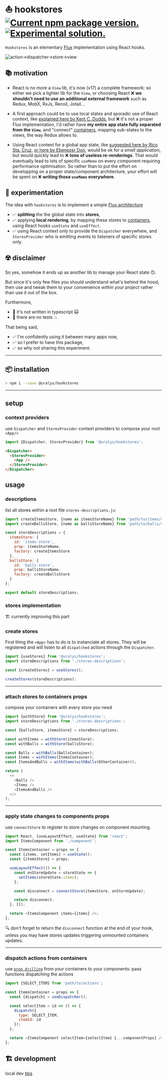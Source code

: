 # ⛵ hookstores <a href="https://www.npmjs.com/package/@uralys/hookstores"><img src="https://img.shields.io/npm/v/@uralys/hookstores?color=%23123" alt="Current npm package version." /></a> <a href="https://www.npmjs.com/package/@uralys/hookstores"><img src="https://img.shields.io/badge/status-experimental-127712.svg" alt="Experimental solution." /> </a>

`Hookstores` is an elementary [Flux](https://facebook.github.io/flux/docs/in-depth-overview) implementation using React hooks.

![action->dispatcher->store->view](https://facebook.github.io/flux/img/overview/flux-simple-f8-diagram-1300w.png)

## 📚 motivation

- React is no more a `View` lib, it's now (v17) a complete framework: so either we pick a lighter lib for the `View`, or choosing React ❌ **we shouldn't need to use an additional external framework** such as Redux, MobX, RxJs, Recoil, Jotail...

- A first approach could be to use local states and sporadic use of React context, like [explained here by Kent C. Dodds](https://kentcdodds.com/blog/application-state-management-with-react), but ❌ it's not a proper Flux implementation, I'd rather have **my entire app state fully separated from the `View`**, and "connect" [containers](https://medium.com/@learnreact/container-components-c0e67432e005), mapping sub-states to the views, the way Redux allows to.

- Using React context for a global app state, like [suggested here by Rico Sta. Cruz](https://ricostacruz.com/til/state-management-with-react-hooks), [or here by Ebenezer Don](https://blog.logrocket.com/use-hooks-and-context-not-react-and-redux/), would be ok for a _small application_, but would quickly lead to ❌ **tons of useless re-renderings**.
  That would eventually lead to lots of specific `useMemo` on every component requiring performance optimisation.
  So rather than to put the effort on developping on a proper state/component architecture, your effort will be spent on ❌ **writing those `useMemo` everywhere**.

## 🧙 experimentation

The idea with `hookstores` is to implement a simple [Flux architecture](https://facebook.github.io/flux/docs/in-depth-overview)

- ✅ **splitting** the the global state into **stores**,
- ✅ applying **local rendering**, by mapping these stores to [containers](https://medium.com/@learnreact/container-components-c0e67432e005), using React hooks `useState` and `useEffect`.
- ✅ using React context only to provide the `Dispatcher` everywhere, and `StoresProvider` who is emitting events to listeners of specific stores only.

## ☢️ disclaimer

So yes, somehow it ends up as another lib to manage your React state 🙃.

But since it's only few files you should understand what's behind the hood, then use and tweak them to your convenience _within your project_ rather than use it out of the box.

Furthermore,

- 🔴 it's not written in typescript 🙀
- 🔴 there are no tests 💥

That being said,

- ✅ I'm confidently using it between many apps now,
- ✅ so I prefer to have this package,
- ✅ so why not sharing this experiment.

---

## 📦 installation

```sh
> npm i --save @uralys/hookstores
```

---

## setup

### context providers

use `Dispatcher` and `StoresProvider` context providers to compose your root `<App/>`

```js
import {Dispatcher, StoresProvider} from '@uralys/hookstores';
```

```html
<Dispatcher>
  <StoresProvider>
    <App />
  </StoresProvider>
</Dispatcher>
```

## usage

### descriptions

list all stores within a root file `stores-descriptions.js`:

```js
import createItemsStore, {name as itemsStoreName} from 'path/to/items/store';
import createBallsStore, {name as ballsStoreName} from 'path/to/balls/store';

const storeDescriptions = {
  itemsStore: {
    id: 'items-store',
    prop: itemsStoreName,
    factory: createItemsStore
  },
  ballsStore: {
    id: 'balls-store',
    prop: ballsStoreName,
    factory: createBallsStore
  }
};

export default storeDescriptions;
```

### stores implementation

🏗️ currently improving this part

### create stores

First thing the `<App>` has to do is to instanciate all stores.
They will be registered and will listen to all `dispatched` actions through the `Dispatcher`.

```js
import {useStores} from '@uralys/hookstores';
import storeDescriptions from './stores-descriptions';

const {createStores} = useStores();

createStores(storeDescriptions);
```

---

### attach stores to containers props

compose your containers with every store you need

```js
import {withStore} from '@uralys/hookstores';
import storeDescriptions from './stores-descriptions';

const {ballsStore, itemsStore} = storeDescriptions;

const withItems = withStore(itemsStore);
const withBalls = withStore(ballsStore);

const Balls = withBalls(BallsContainer);
const Items = withItems(ItemsContainer);
const ItemsAndBalls = withItems(withBalls(OtherContainer));

return (
  <>
    <Balls />
    <Items />
    <ItemsAndBalls />
  </>
);
```

---

### apply state changes to components props

use `connectStore` to register to store changes on component mounting.

```js
import React, {useLayoutEffect, useState} from 'react';
import ItemsComponent from './component';

const ItemsContainer = props => {
  const [items, setItems] = useState();
  const {itemsStore} = props;

  useLayoutEffect(() => {
    const onStoreUpdate = storeState => {
      setItems(storeState.items);
    };

    const disconnect = connectStore(itemsStore, onStoreUpdate);

    return disconnect;
  }, []);

  return <ItemsComponent items={items} />;
};
```

🔍 don't forget to return the `disconnect` function at the end of your hook, unless you may have stores updates triggering unmounted containers updates.

---

### dispatch actions from containers

use [`prop drilling`](https://kentcdodds.com/blog/prop-drilling) from your containers to your components: pass functions dispatching the actions

```js
import {SELECT_ITEM} from 'path/to/actions';

const ItemsContainer = props => {
  const {dispatch} = useDispatcher();

  const selectItem = id => () => {
    dispatch({
      type: SELECT_ITEM,
      itemId: id
    });
  };

  return <ItemsComponent selectItem={selectItem} {...componentProps} />;
};
```

## 🏗️ development

local dev [tips](dev.md)
